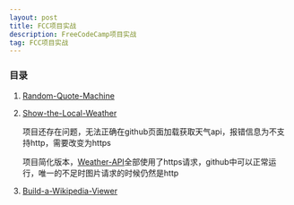 ```yaml
---
layout: post
title: FCC项目实战
description: FreeCodeCamp项目实战
tag: FCC项目实战
---
```


### 目录

1. [Random-Quote-Machine](https://younguei.github.io/Random-Quote-Machine/)

2. [Show-the-Local-Weather](https://younguei.github.io/Show-the-Local-Weather/)          

   项目还存在问题，无法正确在github页面加载获取天气api，报错信息为不支持http，需要改变为https

   项目简化版本，[Weather-API](https://younguei.github.io/Weather-API/)全部使用了https请求，github中可以正常运行，唯一的不足时图片请求的时候仍然是http

3. [Build-a-Wikipedia-Viewer](https://younguei.github.io/Build-a-Wikipedia-Viewer/]/)

   ​

